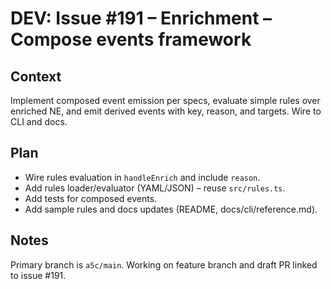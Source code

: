 # DEV: Issue #191 – Enrichment – Compose events framework

## Context

Implement composed event emission per specs, evaluate simple rules over enriched NE, and emit derived events with key, reason, and targets. Wire to CLI and docs.

## Plan

- Wire rules evaluation in `handleEnrich` and include `reason`.
- Add rules loader/evaluator (YAML/JSON) – reuse `src/rules.ts`.
- Add tests for composed events.
- Add sample rules and docs updates (README, docs/cli/reference.md).

## Notes

Primary branch is `a5c/main`. Working on feature branch and draft PR linked to issue #191.
